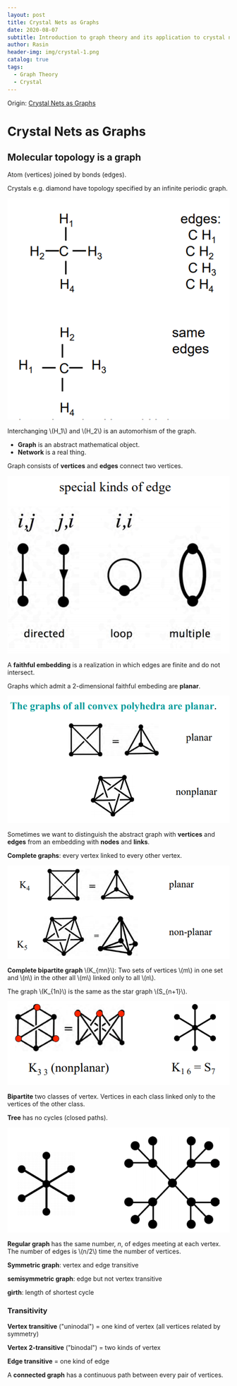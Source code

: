 ```yaml
---
layout: post
title: Crystal Nets as Graphs
date: 2020-08-07
subtitle: Introduction to graph theory and its application to crystal nets
author: Rasin
header-img: img/crystal-1.png
catalog: true
tags:
  - Graph Theory
  - Crystal
---
```


Origin: [Crystal Nets as Graphs](http://yaghi.berkeley.edu/research-news/MOK-nets1.pdf)

# Crystal Nets as Graphs

## Molecular topology is a graph

Atom (vertices) joined by bonds (edges).

Crystals e.g. diamond have topology specified by an infinite periodic graph.

![](https://raw.githubusercontent.com/rasin-tsukuba/blog-images/master/img/20200811151449.png)

Interchanging \\(H_1\\) and \\(H_2\\) is an automorhism of the graph.

- **Graph** is an abstract mathematical object.
- **Network** is a real thing.

Graph consists of **vertices** and **edges** connect two vertices.

![](https://raw.githubusercontent.com/rasin-tsukuba/blog-images/master/img/20200811151653.png)

A **faithful embedding** is a realization in which edges are finite and do not intersect.

Graphs which admit a 2-dimensional faithful embeding are **planar**.

![](https://raw.githubusercontent.com/rasin-tsukuba/blog-images/master/img/20200811151752.png)

Sometimes we want to distinguish the abstract graph with **vertices** and **edges** from an embedding with **nodes** and **links**.

**Complete graphs**: every vertex linked to every other vertex.

![](https://raw.githubusercontent.com/rasin-tsukuba/blog-images/master/img/20200811151947.png)

**Complete bipartite graph** \\(K_{mn}\\): Two sets of vertices \\(m\\) in one set and \\(n\\) in the other all \\(m\\) linked only to all \\(n\\).

The graph \\(K_{1n}\\) is the same as the star graph \\(S_{n+1}\\).

![](https://raw.githubusercontent.com/rasin-tsukuba/blog-images/master/img/20200811152204.png)

**Bipartite** two classes of vertex. Vertices in each class linked only to the vertices of the other class.

**Tree** has no cycles (closed paths).

![](https://raw.githubusercontent.com/rasin-tsukuba/blog-images/master/img/20200811154827.png)

**Regular graph** has the same number, *n*, of edges meeting at each vertex. The number of edges is \\(n/2\\) time the number of vertices.

**Symmetric graph**: vertex and edge transitive

**semisymmetric graph**: edge but not vertex transitive

**girth**: length of shortest cycle

### Transitivity

**Vertex transitive** ("uninodal") = one kind of vertex (all vertices related by symmetry)

**Vertex 2-transitive** ("binodal") = two kinds of vertex

**Edge transitive** = one kind of edge

A **connected graph** has a continuous path between every pair of vertices.





